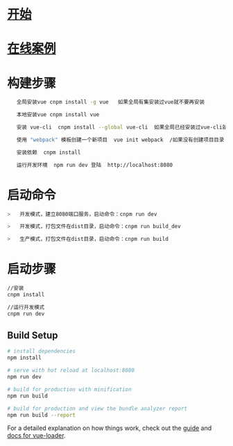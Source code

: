 #   [开始](https://router.vuejs.org/zh-cn/essentials/getting-started.html)

#   [在线案例](https://jsfiddle.net/xgrjzsup/6919/)



#   构建步骤
```bash
   全局安装vue cnpm install -g vue   如果全局有集安装过vue就不要再安装

   本地安装vue cnpm install vue

   安装 vue-cli  cnpm install --global vue-cli  如果全局已经安装过vue-cli就不要再安装

   使用 "webpack" 模板创建一个新项目  vue init webpack  /如果没有创建项目目录 vue init webpack my-project

   安装依赖  cnpm install

   运行开发环境  npm run dev 登陆  http://localhost:8080

```

#   启动命令
```bash
>   开发模式，建立8080端口服务，启动命令：cnpm run dev

>   开发模式，打包文件在dist目录，启动命令：cnpm run build_dev

>   生产模式，打包文件在dist目录，启动命令：cnpm run build
```

# 启动步骤
```bash
//安装
cnpm install

//运行开发模式
cnpm run dev
```

## Build Setup

``` bash
# install dependencies
npm install

# serve with hot reload at localhost:8080
npm run dev

# build for production with minification
npm run build

# build for production and view the bundle analyzer report
npm run build --report
```

For a detailed explanation on how things work, check out the [guide](http://vuejs-templates.github.io/webpack/) and [docs for vue-loader](http://vuejs.github.io/vue-loader).
